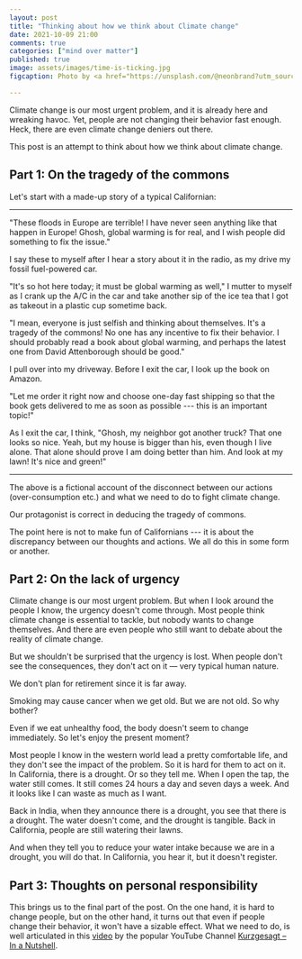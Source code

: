 ```yaml
---
layout: post
title: "Thinking about how we think about Climate change"
date: 2021-10-09 21:00
comments: true
categories: ["mind over matter"]
published: true
image: assets/images/time-is-ticking.jpg
figcaption: Photo by <a href="https://unsplash.com/@neonbrand?utm_source=unsplash&utm_medium=referral&utm_content=creditCopyText">NeONBRAND</a> on <a href="https://unsplash.com/s/photos/time-ticking?utm_source=unsplash&utm_medium=referral&utm_content=creditCopyText">Unsplash</a>

---
```

Climate change is our most urgent problem, and it is already here and wreaking havoc. Yet, people are not changing their behavior fast enough. Heck, there are even climate change deniers out there.

This post is an attempt to think about how we think about climate change.


## Part 1: On the tragedy of the commons

Let's start with a made-up story of a typical Californian:

----

"These floods in Europe are terrible! I have never seen anything like that happen in Europe! Ghosh, global warming is for real, and I wish people did something to fix the issue."

I say these to myself after I hear a story about it in the radio, as my drive my fossil fuel-powered car. 

"It's so hot here today; it must be global warming as well," I mutter to myself as I crank up the A/C in the car and take another sip of the ice tea that I got as takeout in a plastic cup sometime back.

"I mean, everyone is just selfish and thinking about themselves. It's a tragedy of the commons! No one has any incentive to fix their behavior. I should probably read a book about global warming, and perhaps the latest one from David Attenborough should be good."

I pull over into my driveway. Before I exit the car, I look up the book on Amazon. 

"Let me order it right now and choose one-day fast shipping so that the book gets delivered to me as soon as possible --- this is an important topic!" 

As I exit the car, I think, "Ghosh, my neighbor got another truck? That one looks so nice. Yeah, but my house is bigger than his, even though I live alone. That alone should prove I am doing better than him. And look at my lawn! It's nice and green!"

-----
The above is a fictional account of the disconnect between our actions (over-consumption etc.) and what we need to do to fight climate change.

Our protagonist is correct in deducing the tragedy of commons.

The point here is not to make fun of Californians --- it is about the discrepancy between our thoughts and actions.  We all do this in some form or another. 

## Part 2: On the lack of urgency

Climate change is our most urgent problem. But when I look around the people I know, the urgency doesn't come through. Most people think climate change is essential to tackle, but nobody wants to change themselves. And there are even people who still want to debate about the reality of climate change.

But we shouldn't be surprised that the urgency is lost. When people don't see the consequences, they don't act on it — very typical human nature.

We don't plan for retirement since it is far away. 

Smoking may cause cancer when we get old. But we are not old. So why bother?

Even if we eat unhealthy food, the body doesn't seem to change immediately. So let's enjoy the present moment?

Most people I know in the western world lead a pretty comfortable life, and they don't see the impact of the problem. So it is hard for them to act on it. In California, there is a drought. Or so they tell me. When I open the tap, the water still comes. It still comes 24 hours a day and seven days a week. And it looks like I can waste as much as I want.

Back in India, when they announce there is a drought, you see that there is a drought. The water doesn't come, and the drought is tangible. Back in California, people are still watering their lawns.

And when they tell you to reduce your water intake because we are in a drought, you will do that. In California, you hear it, but it doesn't register.

## Part 3: Thoughts on personal responsibility

This brings us to the final part of the post. On the one hand, it is hard to change people, but on the other hand, it turns out that even if people change their behavior, it won't have a sizable effect. What we need to do, is well articulated in this [video](https://www.youtube.com/watch?v=yiw6_JakZFc) by the popular YouTube Channel [Kurzgesagt – In a Nutshell](https://www.youtube.com/channel/UCsXVk37bltHxD1rDPwtNM8Q). 

